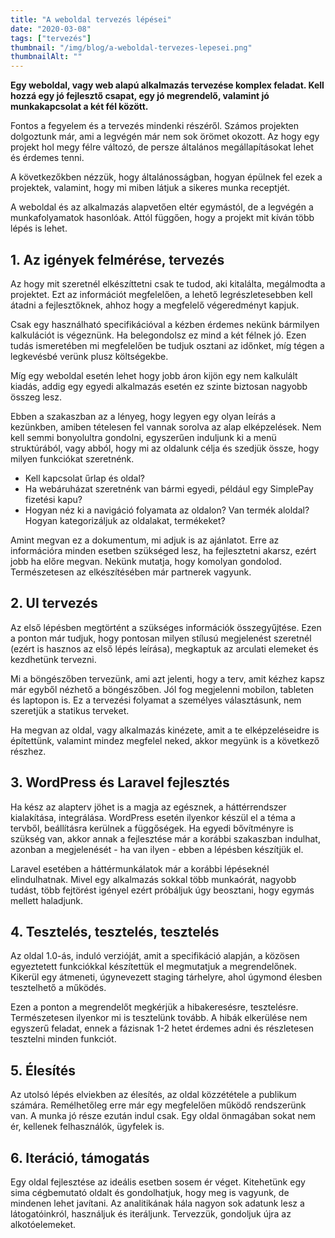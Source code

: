 ```yaml
---
title: "A weboldal tervezés lépései"
date: "2020-03-08"
tags: ["tervezés"]
thumbnail: "/img/blog/a-weboldal-tervezes-lepesei.png"
thumbnailAlt: ""
---
```


**Egy weboldal, vagy web alapú alkalmazás tervezése komplex feladat. Kell hozzá egy jó fejlesztő csapat, egy jó megrendelő, valamint jó munkakapcsolat a két fél között.**

Fontos a fegyelem és a tervezés mindenki részéről. Számos projekten dolgoztunk már, ami a legvégén már nem sok örömet okozott. Az hogy egy projekt hol megy félre változó, de persze általános megállapításokat lehet és érdemes tenni.

A következőkben nézzük, hogy általánosságban, hogyan épülnek fel ezek a projektek, valamint, hogy mi miben látjuk a sikeres munka receptjét.

A weboldal és az alkalmazás alapvetően eltér egymástól, de a legvégén a munkafolyamatok hasonlóak. Attól függően, hogy a projekt mit kíván több lépés is lehet.

## 1. Az igények felmérése, tervezés

Az hogy mit szeretnél elkészíttetni csak te tudod, aki kitalálta, megálmodta a projektet. Ezt az információt megfelelően, a lehető legrészletesebben kell átadni a fejlesztőknek, ahhoz hogy a megfelelő végeredményt kapjuk.

Csak egy használható specifikációval a kézben érdemes nekünk bármilyen kalkulációt is végeznünk. Ha belegondolsz ez mind a két félnek jó. Ezen tudás ismeretében mi megfelelően be tudjuk osztani az időnket, míg tégen a legkevésbé verünk plusz költségekbe.

Míg egy weboldal esetén lehet hogy jobb áron kijön egy nem kalkulált kiadás, addig egy egyedi alkalmazás esetén ez szinte biztosan nagyobb összeg lesz.

Ebben a szakaszban az a lényeg, hogy legyen egy olyan leírás a kezünkben, amiben tételesen fel vannak sorolva az alap elképzelések. Nem kell semmi bonyolultra gondolni, egyszerűen induljunk ki a menü struktúrából, vagy abból, hogy mi az oldalunk célja és szedjük össze, hogy milyen funkciókat szeretnénk.

- Kell kapcsolat űrlap és oldal?
- Ha webáruházat szeretnénk van bármi egyedi, például egy SimplePay fizetési kapu?
- Hogyan néz ki a navigáció folyamata az oldalon? Van termék aloldal? Hogyan kategorizáljuk az oldalakat, termékeket?

Amint megvan ez a dokumentum, mi adjuk is az ajánlatot. Erre az információra minden esetben szükséged lesz, ha fejlesztetni akarsz, ezért jobb ha előre megvan. Nekünk mutatja, hogy komolyan gondolod. Természetesen az elkészítésében már partnerek vagyunk.

## 2. UI tervezés

Az első lépésben megtörtént a szükséges információk összegyűjtése. Ezen a ponton már tudjuk, hogy pontosan milyen stílusú megjelenést szeretnél (ezért is hasznos az első lépés leírása), megkaptuk az arculati elemeket és kezdhetünk tervezni.

Mi a böngészőben tervezünk, ami azt jelenti, hogy a terv, amit kézhez kapsz már egyből nézhető a böngészőben. Jól fog megjelenni mobilon, tableten és laptopon is. Ez a tervezési folyamat a személyes választásunk, nem szeretjük a statikus terveket.

Ha megvan az oldal, vagy alkalmazás kinézete, amit a te elképzeléseidre is építettünk, valamint mindez megfelel neked, akkor megyünk is a következő részhez.

## 3. WordPress és Laravel fejlesztés

Ha kész az alapterv jöhet is a magja az egésznek, a háttérrendszer kialakítása, integrálása. WordPress esetén ilyenkor készül el a téma a tervből, beállításra kerülnek a függőségek. Ha egyedi bővítményre is szükség van, akkor annak a fejlesztése már a korábbi szakaszban indulhat, azonban a megjelenését - ha van ilyen - ebben a lépésben készítjük el.

Laravel esetében a háttérmunkálatok már a korábbi lépéseknél elindulhatnak. Mivel egy alkalmazás sokkal több munkaórát, nagyobb tudást, több fejtörést igényel ezért próbáljuk úgy beosztani, hogy egymás mellett haladjunk.

## 4. Tesztelés, tesztelés, tesztelés

Az oldal 1.0-ás, induló verzióját, amit a specifikáció alapján, a közösen egyeztetett funkciókkal készítettük el megmutatjuk a megrendelőnek. Kikerül egy átmeneti, úgynevezett staging tárhelyre, ahol úgymond élesben tesztelhető a működés.

Ezen a ponton a megrendelőt megkérjük a hibakeresésre, tesztelésre. Természetesen ilyenkor mi is tesztelünk tovább. A hibák elkerülése nem egyszerű feladat, ennek a fázisnak 1-2 hetet érdemes adni és részletesen tesztelni minden funkciót.

## 5. Élesítés

Az utolsó lépés elviekben az élesítés, az oldal közzététele a publikum számára. Remélhetőleg erre már egy megfelelően működő rendszerünk van. A munka jó része ezután indul csak. Egy oldal önmagában sokat nem ér, kellenek felhasználók, ügyfelek is.

## 6. Iteráció, támogatás

Egy oldal fejlesztése az ideális esetben sosem ér véget. Kitehetünk egy sima cégbemutató oldalt és gondolhatjuk, hogy meg is vagyunk, de mindenen lehet javítani. Az analitikának hála nagyon sok adatunk lesz a látogatóinkról, használjuk és iteráljunk. Tervezzük, gondoljuk újra az alkotóelemeket.
